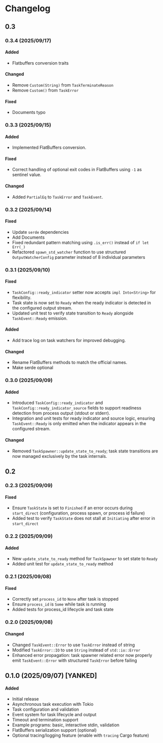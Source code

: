 # Changelog

## 0.3

### 0.3.4 (2025/09/17)
#### Added
- Flatbuffers conversion traits
#### Changed
- Remove `Custom(String)` from `TaskTerminateReason` 
- Remove `Custom()` from `TaskError`
#### Fixed
- Documents typo
  
### 0.3.3 (2025/09/15)
#### Added
- Implemented FlatBuffers conversion.
#### Fixed
- Correct handling of optional exit codes in FlatBuffers using `-1` as sentinel value.
#### Changed
- Added `PartialEq` to `TaskError` and `TaskEvent`.

### 0.3.2 (2025/09/14)
#### Fixed
- Update `serde` dependencies
- Add Documents
- Fixed redundant pattern matching using `.is_err()` instead of `if let Err(_)`
- Refactored `spawn_std_watcher` function to use structured `OutputWatcherConfig` parameter instead of 8 individual parameters
  
### 0.3.1 (2025/09/10)
#### Fixed
- `TaskConfig::ready_indicator` setter now accepts `impl Into<String>` for flexibility.
- Task state is now set to `Ready` when the ready indicator is detected in the configured output stream.
- Updated unit test to verify state transition to `Ready` alongside `TaskEvent::Ready` emission.
#### Added
- Add trace log on task watchers for improved debugging.
#### Changed
- Rename FlatBuffers methods to match the official names.
- Make serde optional
  
### 0.3.0 (2025/09/09)
#### Added
- Introduced `TaskConfig::ready_indicator` and `TaskConfig::ready_indicator_source` fields to support readiness detection from process output (stdout or stderr).
- Integration and unit tests for ready indicator and source logic, ensuring `TaskEvent::Ready` is only emitted when the indicator appears in the configured stream.
#### Changed
- Removed `TaskSpawner::update_state_to_ready`; task state transitions are now managed exclusively by the task internals.

## 0.2

### 0.2.3 (2025/09/09)
#### Fixed
- Ensure `TaskState` is set to `Finished` if an error occurs during `start_direct` (configuration, process spawn, or process id failure)
- Added test to verify `TaskState` does not stall at `Initiating` after error in `start_direct`

### 0.2.2 (2025/09/09)
#### Added
- New `update_state_to_ready` method for `TaskSpawner` to set state to `Ready`
- Added unit test for `update_state_to_ready` method

### 0.2.1 (2025/09/08)
#### Fixed
- Correctly set `process_id` to `None` after task is stopped
- Ensure `process_id` is `Some` while task is running
- Added tests for process_id lifecycle and task state

### 0.2.0 (2025/09/08)
#### Changed
- Changed `TaskEvent::Error` to use `TaskError` instead of string
- Modified `TaskError::IO` to use `String` instead of `std::io::Error`
- Enhanced error propagation: task spawner related error now properly emit `TaskEvent::Error` with structured `TaskError` before failing

## 0.1.0 (2025/09/07) [YANKED]
#### Added
- Initial release
- Asynchronous task execution with Tokio
- Task configuration and validation
- Event system for task lifecycle and output
- Timeout and termination support
- Example programs: basic, interactive stdin, validation
- FlatBuffers serialization support (optional)
- Optional tracing/logging feature (enable with `tracing` Cargo feature)

